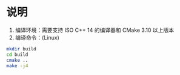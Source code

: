 # 说明

1. 编译环境：需要支持 ISO C++ 14 的编译器和 CMake 3.10 以上版本 
2. 编译命令：(Linux)
```bash
mkdir build
cd build
cmake ..
make -j4
```
